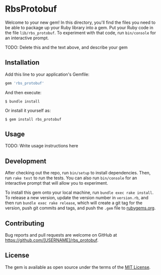 # RbsProtobuf

Welcome to your new gem! In this directory, you'll find the files you need to be able to package up your Ruby library into a gem. Put your Ruby code in the file `lib/rbs_protobuf`. To experiment with that code, run `bin/console` for an interactive prompt.

TODO: Delete this and the text above, and describe your gem

## Installation

Add this line to your application's Gemfile:

```ruby
gem 'rbs_protobuf'
```

And then execute:

    $ bundle install

Or install it yourself as:

    $ gem install rbs_protobuf

## Usage

TODO: Write usage instructions here

## Development

After checking out the repo, run `bin/setup` to install dependencies. Then, run `rake test` to run the tests. You can also run `bin/console` for an interactive prompt that will allow you to experiment.

To install this gem onto your local machine, run `bundle exec rake install`. To release a new version, update the version number in `version.rb`, and then run `bundle exec rake release`, which will create a git tag for the version, push git commits and tags, and push the `.gem` file to [rubygems.org](https://rubygems.org).

## Contributing

Bug reports and pull requests are welcome on GitHub at https://github.com/[USERNAME]/rbs_protobuf.


## License

The gem is available as open source under the terms of the [MIT License](https://opensource.org/licenses/MIT).
